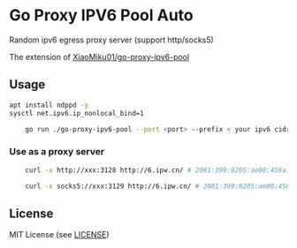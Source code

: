 # Go Proxy IPV6 Pool Auto

Random ipv6 egress proxy server (support http/socks5) 

The extension of [XiaoMiku01/go-proxy-ipv6-pool](https://github.com/XiaoMiku01/go-proxy-ipv6-pool)

## Usage

```bash
apt install ndppd -y
sysctl net.ipv6.ip_nonlocal_bind=1
```

```bash
    go run ./go-proxy-ipv6-pool --port <port> --prefix < your ipv6 cidr prefix length >  # e.g. 2001:399:8205:ae00::/64
```

### Use as a proxy server

```bash
    curl -x http://xxx:3128 http://6.ipw.cn/ # 2001:399:8205:ae00:456a:ab12 (random ipv6 address)
```

```bash
    curl -x socks5://xxx:3129 http://6.ipw.cn/ # 2001:399:8205:ae00:456a:ab12 (random ipv6 address)
```

## License

MIT License (see [LICENSE](go-proxy-ipv6-pool/LICENSE))

